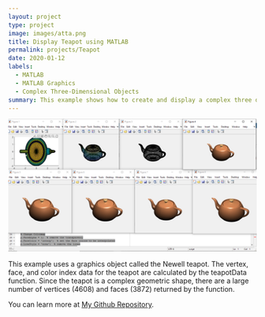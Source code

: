 ```yaml
---
layout: project
type: project
image: images/atta.png
title: Display Teapot using MATLAB
permalink: projects/Teapot
date: 2020-01-12
labels:
  - MATLAB
  - MATLAB Graphics
  - Complex Three-Dimensional Objects
summary: This example shows how to create and display a complex three dimensional object and control its appearance
---
```


<img class="ui medium right floated rounded image" src="/images/tea.png">

This example uses a graphics object called the Newell teapot. The vertex, face, and color index data for the teapot are calculated by the teapotData function. Since the teapot is a complex geometric shape, there are a large number of vertices (4608) and faces (3872) returned by the function.

You can learn more at [My Github Repository](https://github.com/attaullahshafiq10/Teapot-Object-using-MATLAB).
